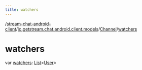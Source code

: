 ```yaml
---
title: watchers
---
```

/[stream-chat-android-client](../../index.md)/[io.getstream.chat.android.client.models](../index.md)/[Channel](index.md)/[watchers](watchers.md)  
  
  
  
# watchers  
var [watchers](watchers.md): [List](https://kotlinlang.org/api/latest/jvm/stdlib/kotlin.collections/-list/index.html)&lt;[User](../User/index.md)&gt;
